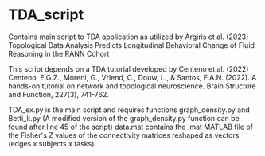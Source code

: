 # TDA_script
Contains main script to TDA application as utilized by Argiris et al. (2023) Topological Data Analysis Predicts Longitudinal Behavioral Change of Fluid Reasoning in the RANN Cohort


This script depends on a TDA tutorial developed by Centeno et al. (2022)
Centeno, E.G.Z., Moreni, G., Vriend, C., Douw, L., & Santos, F.A.N. (2022). A hands-on tutorial on network and topological neuroscience. Brain Structure and Function, 227(3), 741-762. 

TDA_ex.py is the main script and requires functions graph_density.py and Betti_k.py
  (A modified version of the graph_density.py function can be found after line 45 of the script)
data.mat contains the .mat MATLAB file of the Fisher's Z values of the connectivity matrices reshaped as vectors (edges x subjects x tasks)
